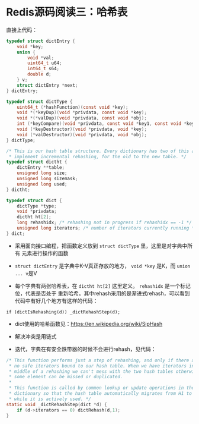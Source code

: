 # Redis源码阅读三：哈希表

直接上代码：

```c
typedef struct dictEntry {
    void *key;
    union {
        void *val;
        uint64_t u64;
        int64_t s64;
        double d;
    } v;
    struct dictEntry *next;
} dictEntry;

typedef struct dictType {
    uint64_t (*hashFunction)(const void *key);
    void *(*keyDup)(void *privdata, const void *key);
    void *(*valDup)(void *privdata, const void *obj);
    int (*keyCompare)(void *privdata, const void *key1, const void *key2);
    void (*keyDestructor)(void *privdata, void *key);
    void (*valDestructor)(void *privdata, void *obj);
} dictType;

/* This is our hash table structure. Every dictionary has two of this as we
 * implement incremental rehashing, for the old to the new table. */
typedef struct dictht {
    dictEntry **table;
    unsigned long size;
    unsigned long sizemask;
    unsigned long used;
} dictht;

typedef struct dict {
    dictType *type;
    void *privdata;
    dictht ht[2];
    long rehashidx; /* rehashing not in progress if rehashidx == -1 */
    unsigned long iterators; /* number of iterators currently running */
} dict;
```

- 采用面向接口编程，把函数定义放到 `struct dictType` 里，这里是对字典中所有
元素进行操作的函数

- `struct dictEntry` 是字典中K-V真正存放的地方， `void *key` 是K，而 `union ... v`是V

- 每个字典有两张哈希表，在 `dictht ht[2]` 这里定义。 `rehashidx` 是一个标记位，代表是否处于
重新哈希。其中rehash采用的是渐进式rehash，可以看到代码中有好几个地方有这样的代码：

`if (dictIsRehashing(d)) _dictRehashStep(d);`

- dict使用的哈希函数见：https://en.wikipedia.org/wiki/SipHash

- 解决冲突是用链式

- 迭代，字典在有安全跌带器的时候不会进行rehash，见代码：

```c
/* This function performs just a step of rehashing, and only if there are
 * no safe iterators bound to our hash table. When we have iterators in the
 * middle of a rehashing we can't mess with the two hash tables otherwise
 * some element can be missed or duplicated.
 *
 * This function is called by common lookup or update operations in the
 * dictionary so that the hash table automatically migrates from H1 to H2
 * while it is actively used. */
static void _dictRehashStep(dict *d) {
    if (d->iterators == 0) dictRehash(d,1);
}
```
